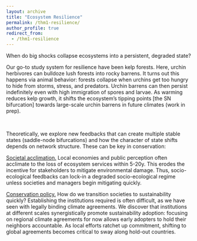 ```yaml
---
layout: archive
title: "Ecosystem Resilience"
permalink: /thm1-resilience/
author_profile: true
redirect_from:
  - /thm1-resilience
---
```


When do big shocks collapse ecosystems into a persistent, degraded state? 

Our go-to study system for resilience have been kelp forests. Here, urchin herbivores can bulldoze lush forests into rocky barrens. It turns out this happens via animal behavior: forests collapse when urchins get too hungry to hide from storms, stress, and predators. Urchin barrens can then persist indefinitely even with high immigration of spores and larvae. As warming reduces kelp growth, it shifts the ecosystem’s tipping points [the SN bifurcation] towards large-scale urchin barrens in future climates (work in prep).

&nbsp;

Theoretically, we explore new feedbacks that can create multiple stable states (saddle-node bifurcations) and how the character of state shifts depends on network structure. These can be key in conservation:

<ins>Societal acclimation.</ins> Local economies and public perception often acclimate to the loss of ecosystem services within 5-20y. This erodes the incentive for stakeholders to mitigate environmental damage. Thus, socio-ecological feedbacks can lock-in a degraded socio-ecological regime unless societies and managers begin mitigating quickly.

<ins>Conservation policy.</ins> How do we transition societies to sustainability quickly? Establishing the institutions required is often difficult, as we have seen with legally binding climate agreements. We discover that institutions at different scales synergistically promote sustainability adoption: focusing on regional climate agreements for now allows early adopters to hold their neighbors accountable. As local efforts ratchet up commitment, shifting to global agreements becomes critical to sway along hold-out countries.


